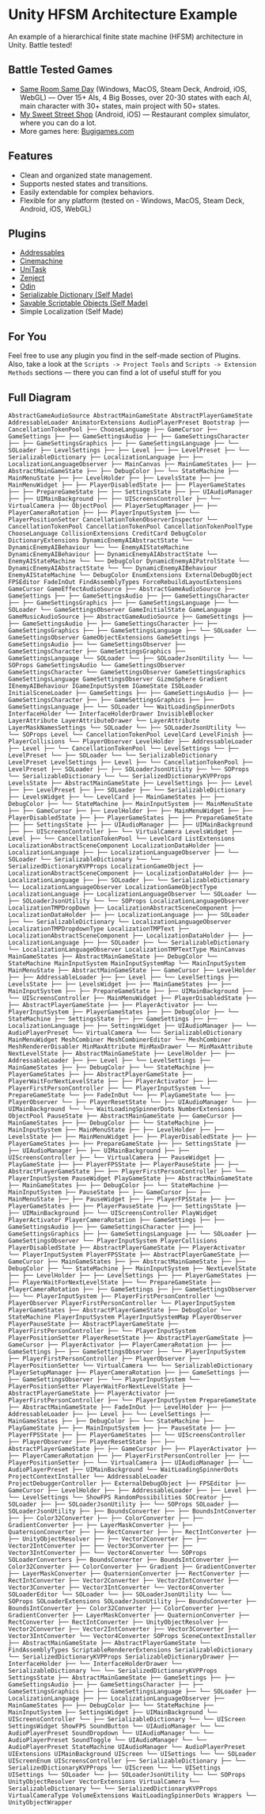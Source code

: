# Unity HFSM Architecture Example

An example of a hierarchical finite state machine (HFSM) architecture in Unity. Battle tested!

## Battle Tested Games
- [Same Room Same Day](https://store.steampowered.com/app/2888200/Same_Room_Same_Day/) (Windows, MacOS, Steam Deck, Android, iOS, WebGL) — Over 15+ AIs, 4 Big Bosses, over 20-30 states with each AI, main character with 30+ states, main project with 50+ states.
- [My Sweet Street Shop](https://play.google.com/store/apps/details?id=com.bugigamesAndroid.MySweetStreetShop) (Android, iOS) — Restaurant complex simulator, where you can do a lot.
- More games here: [Bugigames.com](https://bugigames.com/)

## Features
- Clean and organized state management.
- Supports nested states and transitions.
- Easily extendable for complex behaviors.
- Flexible for any platform (tested on - Windows, MacOS, Steam Deck, Android, iOS, WebGL)

## Plugins
- [Addressables](https://docs.unity3d.com/Manual/com.unity.addressables.html)
- [Cinemachine](https://docs.unity3d.com/Packages/com.unity.cinemachine@latest)
- [UniTask](https://github.com/Cysharp/UniTask)
- [Zenject](https://github.com/Mathijs-Bakker/Extenject)
- [Odin](https://odininspector.com/)
- [Serializable Dictionary (Self Made)](https://github.com/EduardMalkhasyan/Serializable-Dictionary-Unity)
- [Savable Scriptable Objects (Self Made)](https://github.com/EduardMalkhasyan/Savable-ScriptableObjects-Unity)
- Simple Localization (Self Made)

## For You
Feel free to use any plugin you find in the self-made section of Plugins. Also, take a look at the `Scripts -> Project Tools` and `Scripts -> Extension Methods` sections — there you can find a lot of useful stuff for you

## Full Diagram 

`AbstractGameAudioSource
AbstractMainGameState
AbstractPlayerGameState
AddressableLoader
AnimatorExtensions
AudioPlayerPreset
Bootstrap
├── CancellationTokenPool
├── ChooseLanguage
├── GameCursor
├── GameSettings
├── ├── GameSettingsAudio
├── ├── GameSettingsCharacter
├── ├── GameSettingsGraphics
├── ├── GameSettingsLanguage
├── └── SOLoader
├── LevelSettings
├── ├── Level
├── ├── LevelPreset
├── └── SerializableDictionary
├── LocalizationLanguage
├── ├── LocalizationLanguageObserver
├── MainCanvas
├── MainGameStates
├── ├── AbstractMainGameState
├── ├── DebugColor
├── └── StateMachine
├── MainMenuState
├── ├── LevelHolder
├── ├── LevelsState
├── ├── MainMenuWidget
├── ├── PlayerDisabledState
├── ├── PlayerGameStates
├── ├── PrepareGameState
├── ├── SettingsState
├── ├── UIAudioManager
├── ├── UIMainBackground
├── ├── UIScreensController
├── └── VirtualCamera
├── ObjectPool
├── PlayerSetupManager
├── ├── PlayerCameraRotation
├── ├── PlayerInputSystem
├── └── PlayerPositionSetter
CancellationTokenObserverInspector
└── CancellationTokenPool
CancellationTokenPool
CancellationTokenPoolType
ChooseLanguage
CollisionExtensions
CreditCard
DebugColor
DictionaryExtensions
DynamicEnemyAIAbstractState
└── DynamicEnemyAIBehaviour
└── └── EnemyAIStateMachine
DynamicEnemyAIBehaviour
├── DynamicEnemyAIAbstractState
└── EnemyAIStateMachine
└── └── DebugColor
DynamicEnemyAIPatrolState
└── DynamicEnemyAIAbstractState
└── └── DynamicEnemyAIBehaviour
EnemyAIStateMachine
└── DebugColor
EnumExtensions
ExternalDebugObject
FPSEditor
FadeInOut
FindAssemblyTypes
ForceRebuildLayoutExtensions
GameCursor
GameEffectAudioSource
├── AbstractGameAudioSource
├── GameSettings
├── ├── GameSettingsAudio
├── ├── GameSettingsCharacter
├── ├── GameSettingsGraphics
├── ├── GameSettingsLanguage
├── └── SOLoader
└── GameSettingsObserver
GameInitialState
GameLanguage
GameMusicAudioSource
├── AbstractGameAudioSource
├── GameSettings
├── ├── GameSettingsAudio
├── ├── GameSettingsCharacter
├── ├── GameSettingsGraphics
├── ├── GameSettingsLanguage
├── └── SOLoader
└── GameSettingsObserver
GameObjectExtensions
GameSettings
├── GameSettingsAudio
├── └── GameSettingsObserver
├── GameSettingsCharacter
├── GameSettingsGraphics
├── GameSettingsLanguage
└── SOLoader
└── ├── SOLoaderJsonUtility
└── └── SOProps
GameSettingsAudio
└── GameSettingsObserver
GameSettingsCharacter
└── GameSettingsObserver
GameSettingsGraphics
GameSettingsLanguage
GameSettingsObserver
GizmoSphere
Gradient
IEnemyAIBehaviour
IGameInputSystem
IGameState
ISOLoader
InitialSceneLoader
├── GameSettings
├── ├── GameSettingsAudio
├── ├── GameSettingsCharacter
├── ├── GameSettingsGraphics
├── ├── GameSettingsLanguage
├── └── SOLoader
└── WaitLoadingSpinnerDots
InterfaceHolder
└── InterfaceHolderDrawer
InvisibleBlocker
LayerAttribute
LayerAttributeDrawer
└── LayerAttribute
LayerMaskNamesSettings
└── SOLoader
└── ├── SOLoaderJsonUtility
└── └── SOProps
Level
└── CancellationTokenPool
LevelCard
LevelFinish
├── PlayerCollisions
└── PlayerObserver
LevelHolder
├── AddressableLoader
├── Level
├── └── CancellationTokenPool
└── LevelSettings
└── ├── LevelPreset
└── ├── SOLoader
└── └── SerializableDictionary
LevelPreset
LevelSettings
├── Level
├── └── CancellationTokenPool
├── LevelPreset
├── SOLoader
├── ├── SOLoaderJsonUtility
├── └── SOProps
└── SerializableDictionary
└── └── SerializedDictionaryKVPProps
LevelsState
├── AbstractMainGameState
├── LevelSettings
├── ├── Level
├── ├── LevelPreset
├── ├── SOLoader
├── └── SerializableDictionary
├── LevelsWidget
├── └── LevelCard
├── MainGameStates
├── ├── DebugColor
├── └── StateMachine
├── MainInputSystem
├── MainMenuState
├── ├── GameCursor
├── ├── LevelHolder
├── ├── MainMenuWidget
├── ├── PlayerDisabledState
├── ├── PlayerGameStates
├── ├── PrepareGameState
├── ├── SettingsState
├── ├── UIAudioManager
├── ├── UIMainBackground
├── ├── UIScreensController
├── └── VirtualCamera
LevelsWidget
├── Level
├── └── CancellationTokenPool
└── LevelCard
ListExtensions
LocalizationAbstractSceneComponent
LocalizationDataHolder
├── LocalizationLanguage
├── ├── LocalizationLanguageObserver
├── └── SOLoader
└── SerializableDictionary
└── └── SerializedDictionaryKVPProps
LocalizationGameObject
├── LocalizationAbstractSceneComponent
├── LocalizationDataHolder
├── ├── LocalizationLanguage
├── ├── SOLoader
├── └── SerializableDictionary
└── LocalizationLanguageObserver
LocalizationGameObjectType
LocalizationLanguage
├── LocalizationLanguageObserver
└── SOLoader
└── ├── SOLoaderJsonUtility
└── └── SOProps
LocalizationLanguageObserver
LocalizationTMPDropDown
├── LocalizationAbstractSceneComponent
├── LocalizationDataHolder
├── ├── LocalizationLanguage
├── ├── SOLoader
├── └── SerializableDictionary
└── LocalizationLanguageObserver
LocalizationTMPDropdownType
LocalizationTMPText
├── LocalizationAbstractSceneComponent
├── LocalizationDataHolder
├── ├── LocalizationLanguage
├── ├── SOLoader
├── └── SerializableDictionary
└── LocalizationLanguageObserver
LocalizationTMPTextType
MainCanvas
MainGameStates
├── AbstractMainGameState
├── DebugColor
└── StateMachine
MainInputSystem
MainInputSystemMap
└── MainInputSystem
MainMenuState
├── AbstractMainGameState
├── GameCursor
├── LevelHolder
├── ├── AddressableLoader
├── ├── Level
├── └── LevelSettings
├── LevelsState
├── ├── LevelsWidget
├── ├── MainGameStates
├── ├── MainInputSystem
├── ├── PrepareGameState
├── ├── UIMainBackground
├── └── UIScreensController
├── MainMenuWidget
├── PlayerDisabledState
├── ├── AbstractPlayerGameState
├── ├── PlayerActivator
├── └── PlayerInputSystem
├── PlayerGameStates
├── ├── DebugColor
├── └── StateMachine
├── SettingsState
├── ├── GameSettings
├── ├── LocalizationLanguage
├── ├── SettingsWidget
├── UIAudioManager
├── └── AudioPlayerPreset
└── VirtualCamera
└── └── SerializableDictionary
MainMenuWidget
MeshCombiner
MeshCombinerEditor
└── MeshCombiner
MeshRendererDisabler
MinMaxAttribute
MinMaxDrawer
└── MinMaxAttribute
NextLevelState
├── AbstractMainGameState
├── LevelHolder
├── ├── AddressableLoader
├── ├── Level
├── └── LevelSettings
├── MainGameStates
├── ├── DebugColor
├── └── StateMachine
├── PlayerGameStates
├── ├── AbstractPlayerGameState
├── PlayerWaitForNextLevelState
├── ├── PlayerActivator
├── ├── PlayerFirstPersonController
├── └── PlayerInputSystem
└── PrepareGameState
└── ├── FadeInOut
└── ├── PlayGameState
└── ├── PlayerObserver
└── ├── PlayerResetState
└── ├── UIAudioManager
└── ├── UIMainBackground
└── └── WaitLoadingSpinnerDots
NumberExtensions
ObjectPool
PauseState
├── AbstractMainGameState
├── GameCursor
├── MainGameStates
├── ├── DebugColor
├── └── StateMachine
├── MainInputSystem
├── MainMenuState
├── ├── LevelHolder
├── ├── LevelsState
├── ├── MainMenuWidget
├── ├── PlayerDisabledState
├── ├── PlayerGameStates
├── ├── PrepareGameState
├── ├── SettingsState
├── ├── UIAudioManager
├── ├── UIMainBackground
├── ├── UIScreensController
├── └── VirtualCamera
├── PauseWidget
├── PlayGameState
├── ├── PlayerFPSState
├── PlayerPauseState
├── ├── AbstractPlayerGameState
├── ├── PlayerFirstPersonController
├── └── PlayerInputSystem
PauseWidget
PlayGameState
├── AbstractMainGameState
├── MainGameStates
├── ├── DebugColor
├── └── StateMachine
├── MainInputSystem
├── PauseState
├── ├── GameCursor
├── ├── MainMenuState
├── ├── PauseWidget
├── ├── PlayerFPSState
├── ├── PlayerGameStates
├── ├── PlayerPauseState
├── ├── SettingsState
├── ├── UIMainBackground
├── └── UIScreensController
PlayWidget
PlayerActivator
PlayerCameraRotation
├── GameSettings
├── ├── GameSettingsAudio
├── ├── GameSettingsCharacter
├── ├── GameSettingsGraphics
├── ├── GameSettingsLanguage
├── └── SOLoader
├── GameSettingsObserver
└── PlayerInputSystem
PlayerCollisions
PlayerDisabledState
├── AbstractPlayerGameState
├── PlayerActivator
└── PlayerInputSystem
PlayerFPSState
├── AbstractPlayerGameState
├── GameCursor
├── MainGameStates
├── ├── AbstractMainGameState
├── ├── DebugColor
├── └── StateMachine
├── MainInputSystem
├── NextLevelState
├── ├── LevelHolder
├── ├── LevelSettings
├── ├── PlayerGameStates
├── ├── PlayerWaitForNextLevelState
├── └── PrepareGameState
├── PlayerCameraRotation
├── ├── GameSettings
├── ├── GameSettingsObserver
├── └── PlayerInputSystem
├── PlayerFirstPersonController
└── PlayerObserver
PlayerFirstPersonController
└── PlayerInputSystem
PlayerGameStates
├── AbstractPlayerGameState
├── DebugColor
└── StateMachine
PlayerInputSystem
PlayerInputSystemMap
PlayerObserver
PlayerPauseState
├── AbstractPlayerGameState
├── PlayerFirstPersonController
├── └── PlayerInputSystem
PlayerPositionSetter
PlayerResetState
├── AbstractPlayerGameState
├── GameCursor
├── PlayerActivator
├── PlayerCameraRotation
├── ├── GameSettings
├── ├── GameSettingsObserver
├── └── PlayerInputSystem
├── PlayerFirstPersonController
├── PlayerObserver
├── PlayerPositionSetter
└── VirtualCamera
└── └── SerializableDictionary
PlayerSetupManager
├── PlayerCameraRotation
├── ├── GameSettings
├── ├── GameSettingsObserver
├── └── PlayerInputSystem
└── PlayerPositionSetter
PlayerWaitForNextLevelState
├── AbstractPlayerGameState
├── PlayerActivator
├── PlayerFirstPersonController
├── └── PlayerInputSystem
PrepareGameState
├── AbstractMainGameState
├── FadeInOut
├── LevelHolder
├── ├── AddressableLoader
├── ├── Level
├── └── LevelSettings
├── MainGameStates
├── ├── DebugColor
├── └── StateMachine
├── PlayGameState
├── ├── MainInputSystem
├── ├── PauseState
├── ├── PlayerFPSState
├── ├── PlayerGameStates
├── └── UIScreensController
├── PlayerObserver
├── PlayerResetState
├── ├── AbstractPlayerGameState
├── ├── GameCursor
├── ├── PlayerActivator
├── ├── PlayerCameraRotation
├── ├── PlayerFirstPersonController
├── ├── PlayerPositionSetter
├── └── VirtualCamera
├── UIAudioManager
├── └── AudioPlayerPreset
├── UIMainBackground
└── WaitLoadingSpinnerDots
ProjectContextInstaller
└── AddressableLoader
ProjectDebuggerController
├── ExternalDebugObject
├── FPSEditor
├── GameCursor
├── LevelHolder
├── ├── AddressableLoader
├── ├── Level
├── └── LevelSettings
└── ShowFPS
RandomPossibilities
SOCreator
├── SOLoader
├── ├── SOLoaderJsonUtility
├── └── SOProps
SOLoader
├── SOLoaderJsonUtility
├── ├── BoundsConverter
├── ├── BoundsIntConverter
├── ├── Color32Converter
├── ├── ColorConverter
├── ├── GradientConverter
├── ├── LayerMaskConverter
├── ├── QuaternionConverter
├── ├── RectConverter
├── ├── RectIntConverter
├── ├── UnityObjectResolver
├── ├── Vector2Converter
├── ├── Vector2IntConverter
├── ├── Vector3Converter
├── ├── Vector3IntConverter
├── └── Vector4Converter
└── SOProps
SOLoaderConverters
├── BoundsConverter
├── BoundsIntConverter
├── Color32Converter
├── ColorConverter
├── Gradient
├── GradientConverter
├── LayerMaskConverter
├── QuaternionConverter
├── RectConverter
├── RectIntConverter
├── Vector2Converter
├── Vector2IntConverter
├── Vector3Converter
├── Vector3IntConverter
└── Vector4Converter
SOLoaderEditor
└── SOLoader
└── ├── SOLoaderJsonUtility
└── └── SOProps
SOLoaderExtensions
SOLoaderJsonUtility
├── BoundsConverter
├── BoundsIntConverter
├── Color32Converter
├── ColorConverter
├── GradientConverter
├── LayerMaskConverter
├── QuaternionConverter
├── RectConverter
├── RectIntConverter
├── UnityObjectResolver
├── Vector2Converter
├── Vector2IntConverter
├── Vector3Converter
├── Vector3IntConverter
└── Vector4Converter
SOProps
SceneContextInstaller
├── AbstractMainGameState
├── AbstractPlayerGameState
└── FindAssemblyTypes
ScriptableRendererExtensions
SerializableDictionary
└── SerializedDictionaryKVPProps
SerializableDictionaryDrawer
├── InterfaceHolder
├── └── InterfaceHolderDrawer
└── SerializableDictionary
└── └── SerializedDictionaryKVPProps
SettingsState
├── AbstractMainGameState
├── GameSettings
├── ├── GameSettingsAudio
├── ├── GameSettingsCharacter
├── ├── GameSettingsGraphics
├── ├── GameSettingsLanguage
├── └── SOLoader
├── LocalizationLanguage
├── ├── LocalizationLanguageObserver
├── MainGameStates
├── ├── DebugColor
├── └── StateMachine
├── MainInputSystem
├── SettingsWidget
├── UIMainBackground
└── UIScreensController
└── ├── SerializableDictionary
└── └── UIScreen
SettingsWidget
ShowFPS
SoundButton
└── UIAudioManager
└── └── AudioPlayerPreset
SoundDropdown
└── UIAudioManager
└── └── AudioPlayerPreset
SoundToggle
└── UIAudioManager
└── └── AudioPlayerPreset
StateMachine
UIAudioManager
└── AudioPlayerPreset
UIExtensions
UIMainBackground
UIScreen
└── UISettings
└── └── SOLoader
UIScreenEnum
UIScreensController
├── SerializableDictionary
├── └── SerializedDictionaryKVPProps
└── UIScreen
└── └── UISettings
UISettings
└── SOLoader
└── ├── SOLoaderJsonUtility
└── └── SOProps
UnityObjectResolver
VectorExtensions
VirtualCamera
└── SerializableDictionary
└── └── SerializedDictionaryKVPProps
VirtualCameraType
VolumeExtensions
WaitLoadingSpinnerDots
Wrappers
└── UnityObjectWrapper`




